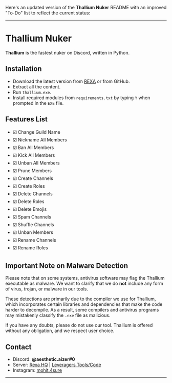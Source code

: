 Here's an updated version of the **Thallium Nuker** README with an improved "To-Do" list to reflect the current status:

---

# Thallium Nuker
**Thallium** is the fastest nuker on Discord, written in Python.

## Installation

- Download the latest version from [REXA](https://discord.gg/rexa) or from GitHub.
- Extract all the content.
- Run `thallium.exe`.
- Install required modules from `requirements.txt` by typing `Y` when prompted in the `EXE` file.

## Features List

- ☑️ Change Guild Name
- ☑️ Nickname All Members
- ☑️ Ban All Members
- ☑️ Kick All Members
- ☑️ Unban All Members
- ☑️ Prune Members
- ☑️ Create Channels
- ☑️ Create Roles
- ☑️ Delete Channels
- ☑️ Delete Roles
- ☑️ Delete Emojis
- ☑️ Spam Channels
- ☑️ Shuffle Channels
- ☑️ Unban Members
- ☑️ Rename Channels
- ☑️ Rename Roles

## Important Note on Malware Detection

Please note that on some systems, antivirus software may flag the Thallium executable as malware. We want to clarify that we do **not** include any form of virus, trojan, or malware in our tools.

These detections are primarily due to the compiler we use for Thallium, which incorporates certain libraries and dependencies that make the code harder to decompile. As a result, some compilers and antivirus programs may mistakenly classify the `.exe` file as malicious.

If you have any doubts, please do not use our tool. Thallium is offered without any obligation, and we respect user choice.

## Contact

- Discord: **@aesthetic.aizer#0**
- Server: [Rexa HQ](https://discord.gg/rexa) | [Leveragers Tools/Code](https://discord.gg/DKj7wfAu3W)
- Instagram: [mohit.4sure](https://www.instagram.com/mohit.4sure)

---